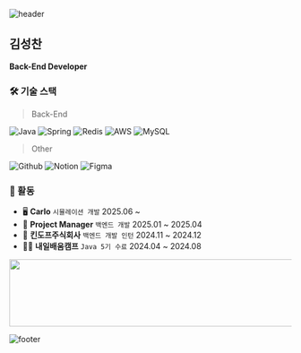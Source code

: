   ![header](https://capsule-render.vercel.app/api?type=waving&color=auto&height=100&fontSize=40&animation=twinkling)

  ## 김성찬
 **Back-End Developer**

  ### 🛠 기술 스택

> Back-End

  ![Java](https://img.shields.io/badge/Java-ED8B00?style=for-the-badge&logo=openjdk&logoColor=white)
  ![Spring](https://img.shields.io/badge/Spring-6DB33F?style=for-the-badge&logo=spring&logoColor=white)
  ![Redis](https://img.shields.io/badge/Redis-DC382D?style=for-the-badge&logo=redis&logoColor=white)
  ![AWS](https://img.shields.io/badge/Amazon_AWS-FF9900?style=for-the-badge&logo=amazonaws&logoColor=white)
  ![MySQL](https://img.shields.io/badge/MySQL-4479A1?style=for-the-badge&logo=mysql&logoColor=white)

> Other

  ![Github](https://img.shields.io/badge/github-181717?style=for-the-badge&logo=github&logoColor=white)
  ![Notion](https://img.shields.io/badge/notion-000000?style=for-the-badge&logo=notion&logoColor=white)
  ![Figma](https://img.shields.io/badge/figma-F24E1E?style=for-the-badge&logo=figma&logoColor=white)

### 💎 활동

- 🖥️ **Carlo** `시뮬레이션 개발` 2025.06 ~
- 📑 **Project Manager** `백엔드 개발` 2025.01 ~ 2025.04
- 🏢 **킨도프주식회사** `백엔드 개발 인턴` 2024.11 ~ 2024.12
- 🧑‍🎓 **내일배움캠프** `Java 5기 수료` 2024.04 ~ 2024.08
<a href="https://www.gitanimals.org/en_US?utm_medium=image&utm_source=seongchankim1&utm_content=line">
  <img
    src="https://render.gitanimals.org/lines/seongchankim1"
    width="600"
    height="120"
  />
</a>

![footer](https://capsule-render.vercel.app/api?type=waving&color=auto&height=100&section=footer)

</div>
